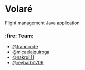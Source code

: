 <h1>Volaré</h1>
<p>Flight management Java application</p>

<h3>:fire: Team:</h3>
<ul>
  <li><a href="https://www.github.com/franncode">@franncode</a></li>
  <li><a href="https://www.github.com/micaelajquiroga">@micaelajquiroga</li>
  <li><a href="https://www.github.com/nakrull11">@nakrull11</a></li>
  <li><a href="https://www.github.com/reybarbi1709">@reybarbi1709</a></li>
</ul>
